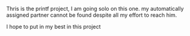 Thris is the printf project, I am going solo on this one. my automatically assigned partner cannot be found despite all my effort to reach him.

I hope to put in my best in this project
